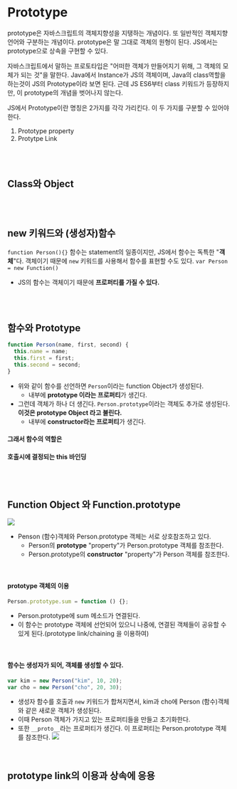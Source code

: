 # Prototype

prototype은 자바스크립트의 객체지향성을 지탱하는 개념이다. 또 일반적인 객체지향 언어와 구분하는 개념이다.
prototype은 말 그대로 객체의 원형이 된다. JS에서는 prototype으로 상속을 구현할 수 있다.

자바스크립트에서 말하는 프로토타입은 "어떠한 객체가 만들어지기 위해, 그 객체의 모체가 되는 것"을 말한다. Java에서 Instance가 JS의 객체이며, Java의 class역할을 하는것이 JS의 Prototype이라 보면 된다. 근데 JS ES6부터 class 키워드가 등장하지만, 이 prototype의 개념을 벗어나지 않는다.

JS에서 Prototype이란 명칭은 2가지를 각각 가리킨다. 이 두 가지를 구분할 수 있어야 한다.

1. Prototype property
2. Protytpe Link

<br>
<br>

## Class와 Object

<br>
<br>

## new 키워드와 (생성자)함수

`function Person(){}` 함수는 statement의 일종이지만, JS에서 함수는 독특한 "**객체**"다. 객체이기 때문에 `new` 키워드를 사용해서 함수를 표현할 수도 있다. `var Person = new Function()`

- JS의 함수는 객체이기 때문에 **프로퍼티를 가질 수 있다.**

<br>
<br>

## 함수와 Prototype

```javascript
function Person(name, first, second) {
  this.name = name;
  this.first = first;
  this.second = second;
}
```

- 위와 같이 함수를 선언하면 `Person`이라는 function Object가 생성된다.
  - 내부에 **prototype 이라는 프로퍼티**가 생긴다.
- 그런데 객체가 하나 더 생긴다. `Person.prototype`이라는 객체도 추가로 생성된다. **이것은 prototype Object 라고 불린다.**
  - 내부에 **constructor라는 프로퍼티**가 생긴다.

#### 그래서 함수의 역할은

#### 호출시에 결정되는 this 바인딩

<br>
<br>

## Function Object 와 Function.prototype

![](https://i.imgur.com/L6tWWpg.png)

- Penson (함수)객체와 Person.prototype 객체는 서로 상호참조하고 있다.
  - Person의 **prototype** "property"가 Person.prototype 객체를 참조한다.
  - Person.prototype의 **constructor** "property"가 Person 객체를 참조한다.

<br>

#### prototype 객체의 이용

```javascript
Person.prototype.sum = function () {};
```

- Person.prototype에 sum 메소드가 연결된다.
- 이 함수는 prototype 객체에 선언되어 있으니 나중에, 연결된 객체들이 공유할 수 있게 된다.(prototype link/chaining 을 이용하여)

<br>

#### 함수는 생성자가 되어, 객체를 생성할 수 있다.

```javascript
var kim = new Person("kim", 10, 20);
var cho = new Person("cho", 20, 30);
```

- 생성자 함수를 호출과 `new` 키워드가 합쳐지면서, kim과 cho에 Person (함수)객체와 같은 새로운 객체가 생성된다.
- 이때 Person 객체가 가지고 있는 프로퍼티들을 만들고 초기화한다.
- 또한 `__proto__`라는 프로퍼티가 생긴다. 이 프로퍼티는 Person.prototype 객체를 참조한다.
  ![](https://i.imgur.com/SIBvxs8.png)

<br>

## prototype link의 이용과 상속에 응용
